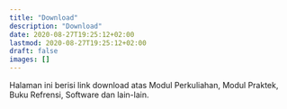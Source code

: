 ```yaml
---
title: "Download"
description: "Download"
date: 2020-08-27T19:25:12+02:00
lastmod: 2020-08-27T19:25:12+02:00
draft: false
images: []
---
```

Halaman ini berisi link download atas Modul Perkuliahan, Modul Praktek, Buku Refrensi, Software dan lain-lain.

